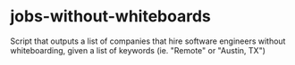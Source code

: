 # jobs-without-whiteboards
Script that outputs a list of companies that hire software engineers without whiteboarding, given a list of keywords (ie. "Remote" or "Austin, TX")

